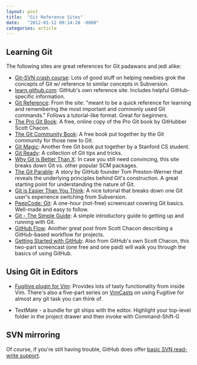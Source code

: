 ```yaml
---
layout: post
title:  "Git Reference Sites"
date:   "2012-01-12 09:14:28 -0800"
categories: article
---
```


## Learning Git

The following sites are great references for Git padawans and jedi alike:

* [Git-SVN crash course](http://git.or.cz/course/svn.html): Lots of good stuff on helping newbies grok the concepts of Git w/ reference to similar concepts in Subversion.
* [learn.github.com](http://learn.github.com): GitHub's own reference site. Includes helpful GitHub-specific information.
* [Git Reference](http://gitref.org): From the site: "meant to be a quick reference for learning and remembering the most important and commonly used Git commands." Follows a tutorial-like format. Great for beginners.
* [The Pro Git Book](http://progit.org): A free, online copy of the Pro Git book by GitHubber Scott Chacon.
* [The Git Community Book](http://book.git-scm.com): A free book put together by the Git community for those new to Git.
* [Git Magic](http://www-cs-students.stanford.edu/~blynn/gitmagic/): Another free Git book put together by a Stanford CS student.
* [Git Ready](http://gitready.com): A collection of Git tips and tricks.
* [Why Git is Better Than X](http://whygitisbetterthanx.com): In case you still need convincing, this site breaks down Git vs. other popular SCM packages.
* [The Git Parable](http://tom.preston-werner.com/2009/05/19/the-git-parable.html): A story by GitHub founder Tom Preston-Werner that reveals the underlying principles behind Git's construction. A great starting point for understanding the nature of Git.
* [Git is Easier Than You Think](http://nfarina.com/post/9868516270/git-is-simpler): A nice tutorial that breaks down one Git user's experience switching from Subversion.
* [PeepCode: Git](http://peepcode.com/products/git): A one-hour (not-free) screencast covering Git basics. Well-made and easy to follow.
* [Git - The Simple Guide](http://rogerdudler.github.com/git-guide/): A simple introductory guide to getting up and running with Git.
* [GitHub Flow](http://scottchacon.com/2011/08/31/github-flow.html): Another great post from Scott Chacon describing a GitHub-based workflow for projects.
* [Getting Started with GitHub](http://pragprog.com/screencasts/v-scgithub/insider-guide-to-github): Also from GitHub's own Scott Chacon, this two-part screencast (one free and one paid) will walk you through the basics of using GitHub.


## Using Git in Editors

* [Fugitive plugin for Vim](https://github.com/tpope/vim-fugitive): Provides lots of tasty functionality from inside Vim.  There's also a five-part series on [VimCasts](http://vimcasts.org/episodes/fugitive-vim---a-complement-to-command-line-git/) on using Fugitive for almost any git task you can think of.

* TextMate - a bundle for git ships with the editor.  Highlight your top-level folder in the project drawer and then invoke with Command-Shift-G

## SVN mirroring

Of course, if you're still having trouble, GitHub does offer [basic SVN read-write support](https://github.com/blog/644-subversion-write-support).
